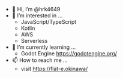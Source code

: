 - 👋 Hi, I’m @hrk4649
- 👀 I’m interested in ...
  - JavaScript/TypeScript
  - Kotlin
  - AWS
  - Serverless
- 🌱 I’m currently learning ...
  - Godot Engine https://godotengine.org/
- 📫 How to reach me ...
  - visit https://flat-e.okinawa/
<!---
- 💞️ I’m looking to collaborate on ...

hrk4649/hrk4649 is a ✨ special ✨ repository because its `README.md` (this file) appears on your GitHub profile.
You can click the Preview link to take a look at your changes.
--->
